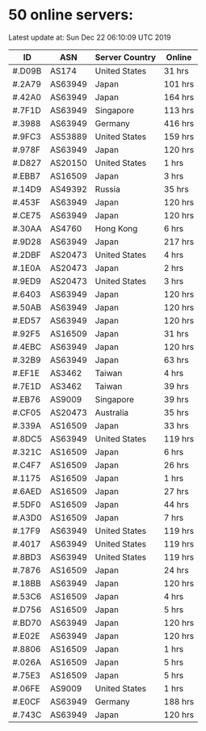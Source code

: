 # 50 online servers:

Latest update at: Sun Dec 22 06:10:09 UTC 2019

| ID | ASN | Server Country | Online |
| -- | --- | -------------- | ------ |
| #.D09B | AS174 | United States | 31 hrs |
| #.2A79 | AS63949 | Japan | 101 hrs |
| #.42A0 | AS63949 | Japan | 164 hrs |
| #.7F1D | AS63949 | Singapore | 113 hrs |
| #.3988 | AS63949 | Germany | 416 hrs |
| #.9FC3 | AS53889 | United States | 159 hrs |
| #.978F | AS63949 | Japan | 120 hrs |
| #.D827 | AS20150 | United States | 1 hrs |
| #.EBB7 | AS16509 | Japan | 3 hrs |
| #.14D9 | AS49392 | Russia | 35 hrs |
| #.453F | AS63949 | Japan | 120 hrs |
| #.CE75 | AS63949 | Japan | 120 hrs |
| #.30AA | AS4760 | Hong Kong | 6 hrs |
| #.9D28 | AS63949 | Japan | 217 hrs |
| #.2DBF | AS20473 | United States | 4 hrs |
| #.1E0A | AS20473 | Japan | 2 hrs |
| #.9ED9 | AS20473 | United States | 3 hrs |
| #.6403 | AS63949 | Japan | 120 hrs |
| #.50AB | AS63949 | Japan | 120 hrs |
| #.ED57 | AS63949 | Japan | 120 hrs |
| #.92F5 | AS16509 | Japan | 31 hrs |
| #.4EBC | AS63949 | Japan | 120 hrs |
| #.32B9 | AS63949 | Japan | 63 hrs |
| #.EF1E | AS3462 | Taiwan | 4 hrs |
| #.7E1D | AS3462 | Taiwan | 39 hrs |
| #.EB76 | AS9009 | Singapore | 39 hrs |
| #.CF05 | AS20473 | Australia | 35 hrs |
| #.339A | AS16509 | Japan | 33 hrs |
| #.8DC5 | AS63949 | United States | 119 hrs |
| #.321C | AS16509 | Japan | 6 hrs |
| #.C4F7 | AS16509 | Japan | 26 hrs |
| #.1175 | AS16509 | Japan | 1 hrs |
| #.6AED | AS16509 | Japan | 27 hrs |
| #.5DF0 | AS16509 | Japan | 44 hrs |
| #.A3D0 | AS16509 | Japan | 7 hrs |
| #.17F9 | AS63949 | United States | 119 hrs |
| #.4017 | AS63949 | United States | 119 hrs |
| #.8BD3 | AS63949 | United States | 119 hrs |
| #.7876 | AS16509 | Japan | 24 hrs |
| #.18BB | AS63949 | Japan | 120 hrs |
| #.53C6 | AS16509 | Japan | 4 hrs |
| #.D756 | AS16509 | Japan | 5 hrs |
| #.BD70 | AS63949 | Japan | 120 hrs |
| #.E02E | AS63949 | Japan | 120 hrs |
| #.8806 | AS16509 | Japan | 1 hrs |
| #.026A | AS16509 | Japan | 5 hrs |
| #.75E3 | AS16509 | Japan | 5 hrs |
| #.06FE | AS9009 | United States | 1 hrs |
| #.E0CF | AS63949 | Germany | 188 hrs |
| #.743C | AS63949 | Japan | 120 hrs |

